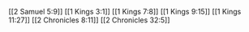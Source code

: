 [[2 Samuel 5:9]]
[[1 Kings 3:1]]
[[1 Kings 7:8]]
[[1 Kings 9:15]]
[[1 Kings 11:27]]
[[2 Chronicles 8:11]]
[[2 Chronicles 32:5]]
